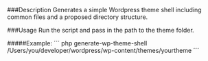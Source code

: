 ###Description
Generates a simple Wordpress theme shell including common files and a proposed directory structure.

###Usage
Run the script and pass in the path to the theme folder.

#####Example: 
´´´
php generate-wp-theme-shell /Users/you/developer/wordpress/wp-content/themes/yourtheme
´´´